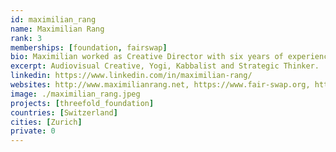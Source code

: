 ```yaml
---
id: maximilian_rang
name: Maximilian Rang
rank: 3
memberships: [foundation, fairswap]
bio: Maximilian worked as Creative Director with six years of experience in motion and brand design for top 100 brands. Companies such as Audi and Porsche entrusted him with world premieres of their products. His passion for & p2p technology lead him to work with many startups in the decentralized space. He then joined ThreeFold only a few days after he learned about the project, because its so much aligned with this vision of how the Internet should be working for everyone.
excerpt: Audiovisual Creative, Yogi, Kabbalist and Strategic Thinker.
linkedin: https://www.linkedin.com/in/maximilian-rang/
websites: http://www.maximilianrang.net, https://www.fair-swap.org, https://threefold.io/
image: ./maximilian_rang.jpeg
projects: [threefold_foundation]
countries: [Switzerland]
cities: [Zurich]
private: 0
---
```

